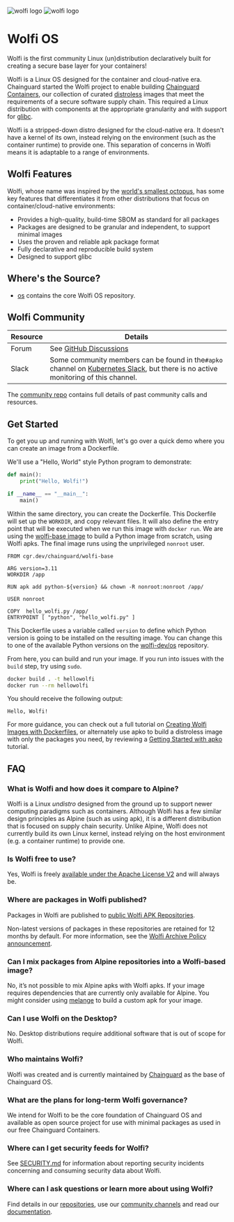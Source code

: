 ![wolfi logo](https://github.com/wolfi-dev/.github/raw/main/profile/wolfi-logo-dark-mode.svg#gh-dark-mode-only)
![wolfi logo](https://github.com/wolfi-dev/.github/raw/main/profile/wolfi-logo-light-mode.svg#gh-light-mode-only)

# Wolfi OS
Wolfi is the first community Linux (un)distribution declaratively built for creating a secure base layer for your containers! 

Wolfi is a Linux OS designed for the container and cloud-native era. Chainguard started the Wolfi project to enable building [Chainguard Containers](https://www.chainguard.dev/containers), our collection of curated [distroless](https://blog.chainguard.dev/minimal-container-images-towards-a-more-secure-future/) images that meet the requirements of a secure software supply chain. This required a Linux distribution with components at the appropriate granularity and with support for [glibc](https://www.gnu.org/software/libc/).

Wolfi is a stripped-down distro designed for the cloud-native era. It doesn't have a kernel of its own, instead relying on the environment (such as the container runtime) to provide one. This separation of concerns in Wolfi means it is adaptable to a range of environments.

## Wolfi Features

Wolfi, whose name was inspired by the [world's smallest octopus](https://en.wikipedia.org/wiki/Octopus_wolfi), has some key features that differentiates it from other distributions that focus on container/cloud-native environments:

- Provides a high-quality, build-time SBOM as standard for all packages
- Packages are designed to be granular and independent, to support minimal images
- Uses the proven and reliable apk package format
- Fully declarative and reproducible build system
- Designed to support glibc

## Where's the Source?

* [os](https://github.com/wolfi-dev/os) contains the core Wolfi OS repository.

## Wolfi Community

| Resource    | Details |
| ----------- | ----------- |
| Forum       | See [GitHub Discussions](https://github.com/orgs/wolfi-dev/discussions) |
| Slack       | Some community members can be found in the`#apko` channel on [Kubernetes Slack](https://slack.kubernetes.io), but there is no active monitoring of this channel.|

The [community repo](https://github.com/wolfi-dev/community) contains full details of past community calls and resources.

## Get Started

To get you up and running with Wolfi, let's go over a quick demo where you can create an image from a Dockerfile.

We'll use a "Hello, World" style Python program to demonstrate:

```python
def main():
    print("Hello, Wolfi!")

if __name__ == "__main__":
    main()
```

Within the same directory, you can create the Dockerfile. This Dockerfile will set up the `WORKDIR`, and copy relevant files. It will also define the entry point that will be executed when we run this image with `docker run`. We are using the [wolfi-base image](https://github.com/chainguard-images/images/tree/main/images/wolfi-base) to build a Python image from scratch, using Wolfi apks. The final image runs using the unprivileged `nonroot` user.

```docker
FROM cgr.dev/chainguard/wolfi-base

ARG version=3.11
WORKDIR /app

RUN apk add python-${version} && chown -R nonroot:nonroot /app/

USER nonroot

COPY  hello_wolfi.py /app/
ENTRYPOINT [ "python", "hello_wolfi.py" ]
```

This Dockerfile uses a variable called `version` to define which Python version is going to be installed on the resulting image. You can change this to one of the available Python versions on the [wolfi-dev/os](https://github.com/wolfi-dev/os) repository.

From here, you can build and run your image. If you run into issues with the `build` step, try using `sudo`.

```sh
docker build . -t hellowolfi
docker run --rm hellowolfi
```

You should receive the following output: 

```
Hello, Wolfi!
```

For more guidance, you can check out a full tutorial on [Creating Wolfi Images with Dockerfiles](https://edu.chainguard.dev/open-source/wolfi/wolfi-with-dockerfiles/), or alternately use apko to build a distroless image with only the packages you need, by reviewing a [Getting Started with apko](https://edu.chainguard.dev/open-source/apko/getting-started-with-apko/) tutorial.

## FAQ

### What is Wolfi and how does it compare to Alpine?
Wolfi is a Linux _undistro_  designed from the ground up to support newer computing paradigms such as containers. Although Wolfi has a few similar design principles as Alpine (such as using apk), it is a different distribution that is  focused on supply chain security. Unlike Alpine, Wolfi does not currently build its own Linux kernel, instead relying on the host environment (e.g. a container runtime) to provide one.

### Is Wolfi free to use?
Yes, Wolfi is freely [available under the Apache License V2](https://github.com/wolfi-dev/os/blob/main/LICENSE) and will always be.

### Where are packages in Wolfi published?
Packages in Wolfi are published to [public Wolfi APK Repositories](https://edu.chainguard.dev/chainguard/chainguard-images/network-requirements/).

Non-latest versions of packages in these repositories are retained for 12 months by default.  For more information, see the [Wolfi Archive Policy announcement](https://github.com/orgs/wolfi-dev/discussions/63023).

### Can I mix packages from Alpine repositories into a Wolfi-based image? 
No, it’s not possible to mix Alpine apks with Wolfi apks. If your image requires dependencies that are currently only available for Alpine. You might consider using [melange](https://github.com/chainguard-dev/melange) to build a custom apk for your image.

### Can I use Wolfi on the Desktop?
No. Desktop distributions require additional software that is out of scope for Wolfi.

### Who maintains Wolfi?
Wolfi was created and is currently maintained by [Chainguard](https://chainguard.dev) as the base of Chainguard OS.

### What are the plans for long-term Wolfi governance?
We intend for Wolfi to be the core foundation of Chainguard OS and available as open source project for use with minimal packages as used in our free Chainguard Containers.

### Where can I get security feeds for Wolfi?
See [SECURITY.md](/SECURITY.md) for information about reporting security incidents concerning and consuming security data about Wolfi.

### Where can I ask questions or learn more about using Wolfi?
Find details in our [repositories](https://github.com/orgs/wolfi-dev/repositories), use our [community channels](#wolfi-community) and read our [documentation](https://edu.chainguard.dev/open-source/wolfi/overview/).

